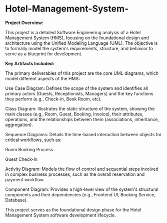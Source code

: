 # Hotel-Management-System-


**Project Overview:**

This project is a detailed Software Engineering analysis of a Hotel Management System (HMS), focusing on the foundational design and architecture using the Unified Modeling Language (UML). The objective is to formally model the system's requirements, structure, and behavior to serve as a blueprint for development.


**Key Artifacts Included:**

The primary deliverables of this project are the core UML diagrams, which model different aspects of the HMS:

Use Case Diagram: Defines the scope of the system and identifies all primary actors (Guests, Receptionists, Managers) and the key functions they perform (e.g., Check-in, Book Room, etc).

Class Diagram: Illustrates the static structure of the system, showing the main classes (e.g., Room, Guest, Booking, Invoice), their attributes, operations, and the relationships between them (associations, inheritance, aggregation).

Sequence Diagrams: Details the time-based interaction between objects for critical workflows, such as:

Room Booking Process

Guest Check-In

Activity Diagram: Models the flow of control and sequential steps involved in complex business processes, such as the overall reservation and payment workflow.

Component Diagram: Provides a high-level view of the system's structural components and their dependencies (e.g., Frontend UI, Booking Service, Database).



This project serves as the foundational design phase for the Hotel Management System software development lifecycle.
